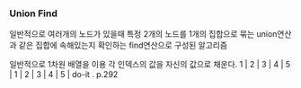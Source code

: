 ### Union Find
일반적으로 여러개의 노드가 있을때 특정 2개의 노드를 1개의 집합으로 묶는 union연산과
같은 집합에 속해있는지 확인하는 find연산으로 구성된 알고리즘

일반적으로 1차원 배열을 이용
각 인덱스의 값을 자신의 값으로 채운다.
1 | 2 | 3 | 4 | 5 |
1 | 2 | 3 | 4 | 5 |
do-it . p.292

